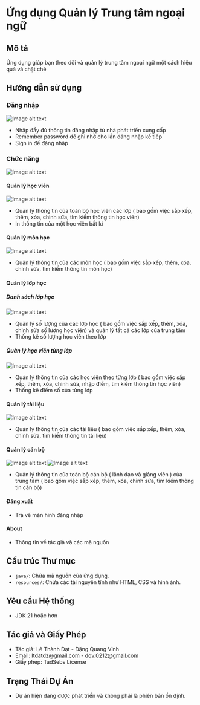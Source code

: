 # Ứng dụng Quản lý Trung tâm ngoại ngữ

## Mô tả
   Ứng dụng giúp bạn theo dõi và quản lý trung tâm ngoại ngữ một cách hiệu quả và chặt chẽ

## Hướng dẫn sử dụng

### Đăng nhập
![Image alt text](images\loginmd.png)
  - Nhập đầy đủ thông tin đăng nhập từ nhà phát triển cung cấp
  - Remember password để ghi nhớ cho lần đăng nhập kế tiếp
  - Sign in để đăng nhập 


### Chức năng

![Image alt text](images\menumd.png)

#### Quản lý học viên
![Image alt text](images\QLHVmd.png)
  - Quản lý thông tin của toàn bộ học viên các lớp ( bao gồm việc sắp xếp, thêm, xóa, chỉnh sửa, tìm kiếm thông tin học viên)
  - In thông tin của một học viên bất kì


#### Quản lý môn học
![Image alt text](images\QLMHmd.png)
  - Quản lý thông tin của các môn học ( bao gồm việc sắp xếp, thêm, xóa, chỉnh sửa, tìm kiếm thông tin môn học)


#### Quản lý lớp học

##### Danh sách lớp học
![Image alt text](images\DSLHmd.png)
  - Quản lý số lượng của các lớp học  ( bao gồm việc sắp xếp, thêm, xóa, chỉnh sửa số lượng học viên) và quản lý tất cả các lớp của trung tâm
  - Thống kê số lượng học viên theo lớp


##### Quản lý học viên từng lớp
![Image alt text](images\QLHVTLmd.png)
  - Quản lý thông tin của các học viên theo từng lớp ( bao gồm việc sắp xếp, thêm, xóa, chỉnh sửa, nhập điểm, tìm kiếm thông tin học viên)
  - Thống kê điểm số của từng lớp


#### Quản lý tài liệu
![Image alt text](images\QLTLmd.png)
  - Quản lý thông tin của các tài liệu ( bao gồm việc sắp xếp, thêm, xóa, chỉnh sửa, tìm kiếm thông tin tài liệu)


#### Quản lý cán bộ
![Image alt text](images\QLCB1md.png)
![Image alt text](images\QLCB2md.png)
  - Quản lý thông tin của toàn bộ cán bộ ( lãnh đạo và giảng viên ) của trung tâm ( bao gồm việc sắp xếp, thêm, xóa, chỉnh sửa, tìm kiếm thông tin cán bộ)


#### Đăng xuất
  - Trả về màn hình đăng nhập

#### About 
  - Thông tin về tác giả và các mã nguồn

## Cấu trúc Thư mục
- `java/`: Chứa mã nguồn của ứng dụng.
- `resources/`: Chứa các tài nguyên tĩnh như HTML, CSS và hình ảnh.

## Yêu cầu Hệ thống
- JDK 21 hoặc hơn

## Tác giả và Giấy Phép
- Tác giả: Lê Thành Đạt - Đặng Quang Vinh
- Email: ltdatdz@gmail.com  - dqv.0212@gmail.com
- Giấy phép: TadSebs License

## Trạng Thái Dự Án
- Dự án hiện đang được phát triển và không phải là phiên bản ổn định.
